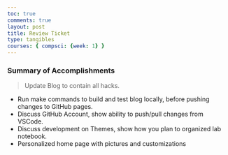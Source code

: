 ```yaml
---
toc: true
comments: true
layout: post
title: Review Ticket
type: tangibles
courses: { compsci: {week: 1} }
---
```


### Summary of Accomplishments
> Update Blog to contain all hacks.  
- Run make commands to build and test blog locally, before pushing changes to GitHub pages.
- Discuss GitHub Account, show ability to push/pull changes from VSCode.
- Discuss development on Themes, show how you plan to organized lab notebook.
- Personalized home page with pictures and customizations
